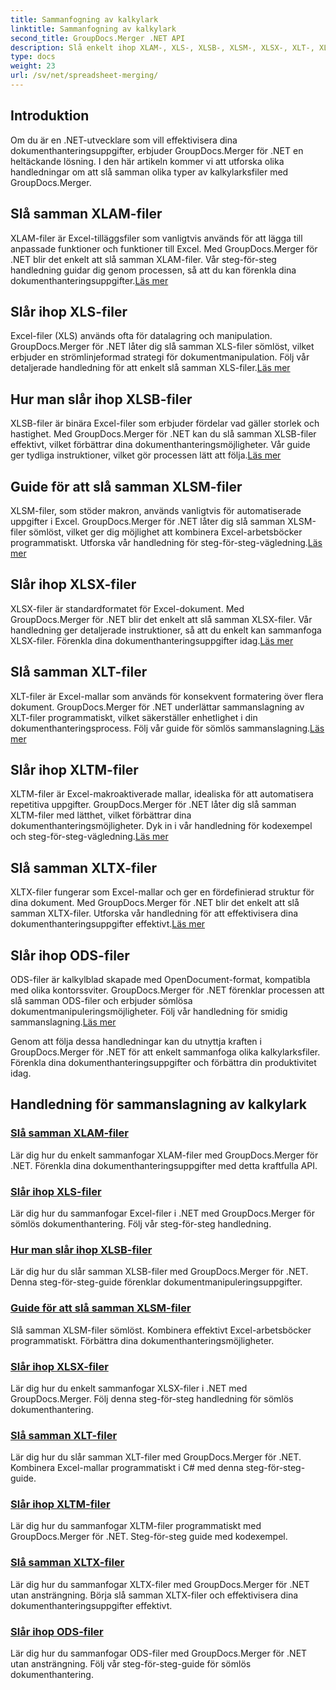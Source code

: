 ```yaml
---
title: Sammanfogning av kalkylark
linktitle: Sammanfogning av kalkylark
second_title: GroupDocs.Merger .NET API
description: Slå enkelt ihop XLAM-, XLS-, XLSB-, XLSM-, XLSX-, XLT-, XLTM-, XLTX- och ODS-filer i .NET med GroupDocs.Merger. Förenkla dokumenthanteringsuppgifter.
type: docs
weight: 23
url: /sv/net/spreadsheet-merging/
---
```


## Introduktion

Om du är en .NET-utvecklare som vill effektivisera dina dokumenthanteringsuppgifter, erbjuder GroupDocs.Merger för .NET en heltäckande lösning. I den här artikeln kommer vi att utforska olika handledningar om att slå samman olika typer av kalkylarksfiler med GroupDocs.Merger.

## Slå samman XLAM-filer
 XLAM-filer är Excel-tilläggsfiler som vanligtvis används för att lägga till anpassade funktioner och funktioner till Excel. Med GroupDocs.Merger för .NET blir det enkelt att slå samman XLAM-filer. Vår steg-för-steg handledning guidar dig genom processen, så att du kan förenkla dina dokumenthanteringsuppgifter.[Läs mer](./merge-xlam-files/)

## Slår ihop XLS-filer
Excel-filer (XLS) används ofta för datalagring och manipulation. GroupDocs.Merger för .NET låter dig slå samman XLS-filer sömlöst, vilket erbjuder en strömlinjeformad strategi för dokumentmanipulation. Följ vår detaljerade handledning för att enkelt slå samman XLS-filer.[Läs mer](./merging-xls-files/)

## Hur man slår ihop XLSB-filer
 XLSB-filer är binära Excel-filer som erbjuder fördelar vad gäller storlek och hastighet. Med GroupDocs.Merger för .NET kan du slå samman XLSB-filer effektivt, vilket förbättrar dina dokumenthanteringsmöjligheter. Vår guide ger tydliga instruktioner, vilket gör processen lätt att följa.[Läs mer](./how-to-merge-xlsb-files/)

## Guide för att slå samman XLSM-filer
 XLSM-filer, som stöder makron, används vanligtvis för automatiserade uppgifter i Excel. GroupDocs.Merger för .NET låter dig slå samman XLSM-filer sömlöst, vilket ger dig möjlighet att kombinera Excel-arbetsböcker programmatiskt. Utforska vår handledning för steg-för-steg-vägledning.[Läs mer](./guide-merging-xlsm-files/)

## Slår ihop XLSX-filer
XLSX-filer är standardformatet för Excel-dokument. Med GroupDocs.Merger för .NET blir det enkelt att slå samman XLSX-filer. Vår handledning ger detaljerade instruktioner, så att du enkelt kan sammanfoga XLSX-filer. Förenkla dina dokumenthanteringsuppgifter idag.[Läs mer](./merging-xlsx-files/)

## Slå samman XLT-filer
 XLT-filer är Excel-mallar som används för konsekvent formatering över flera dokument. GroupDocs.Merger för .NET underlättar sammanslagning av XLT-filer programmatiskt, vilket säkerställer enhetlighet i din dokumenthanteringsprocess. Följ vår guide för sömlös sammanslagning.[Läs mer](./merge-xlt-files/)

## Slår ihop XLTM-filer
 XLTM-filer är Excel-makroaktiverade mallar, idealiska för att automatisera repetitiva uppgifter. GroupDocs.Merger för .NET låter dig slå samman XLTM-filer med lätthet, vilket förbättrar dina dokumenthanteringsmöjligheter. Dyk in i vår handledning för kodexempel och steg-för-steg-vägledning.[Läs mer](./merging-xltm-files/)

## Slå samman XLTX-filer
XLTX-filer fungerar som Excel-mallar och ger en fördefinierad struktur för dina dokument. Med GroupDocs.Merger för .NET blir det enkelt att slå samman XLTX-filer. Utforska vår handledning för att effektivisera dina dokumenthanteringsuppgifter effektivt.[Läs mer](./merge-xltx-files/)

## Slår ihop ODS-filer
 ODS-filer är kalkylblad skapade med OpenDocument-format, kompatibla med olika kontorssviter. GroupDocs.Merger för .NET förenklar processen att slå samman ODS-filer och erbjuder sömlösa dokumentmanipuleringsmöjligheter. Följ vår handledning för smidig sammanslagning.[Läs mer](./merging-ods-files/)

Genom att följa dessa handledningar kan du utnyttja kraften i GroupDocs.Merger för .NET för att enkelt sammanfoga olika kalkylarksfiler. Förenkla dina dokumenthanteringsuppgifter och förbättra din produktivitet idag.
## Handledning för sammanslagning av kalkylark
### [Slå samman XLAM-filer](./merge-xlam-files/)
Lär dig hur du enkelt sammanfogar XLAM-filer med GroupDocs.Merger för .NET. Förenkla dina dokumenthanteringsuppgifter med detta kraftfulla API.
### [Slår ihop XLS-filer](./merging-xls-files/)
Lär dig hur du sammanfogar Excel-filer i .NET med GroupDocs.Merger för sömlös dokumenthantering. Följ vår steg-för-steg handledning.
### [Hur man slår ihop XLSB-filer](./how-to-merge-xlsb-files/)
Lär dig hur du slår samman XLSB-filer med GroupDocs.Merger för .NET. Denna steg-för-steg-guide förenklar dokumentmanipuleringsuppgifter.
### [Guide för att slå samman XLSM-filer](./guide-merging-xlsm-files/)
Slå samman XLSM-filer sömlöst. Kombinera effektivt Excel-arbetsböcker programmatiskt. Förbättra dina dokumenthanteringsmöjligheter.
### [Slår ihop XLSX-filer](./merging-xlsx-files/)
Lär dig hur du enkelt sammanfogar XLSX-filer i .NET med GroupDocs.Merger. Följ denna steg-för-steg handledning för sömlös dokumenthantering.
### [Slå samman XLT-filer](./merge-xlt-files/)
Lär dig hur du slår samman XLT-filer med GroupDocs.Merger för .NET. Kombinera Excel-mallar programmatiskt i C# med denna steg-för-steg-guide.
### [Slår ihop XLTM-filer](./merging-xltm-files/)
Lär dig hur du sammanfogar XLTM-filer programmatiskt med GroupDocs.Merger för .NET. Steg-för-steg guide med kodexempel.
### [Slå samman XLTX-filer](./merge-xltx-files/)
Lär dig hur du sammanfogar XLTX-filer med GroupDocs.Merger för .NET utan ansträngning. Börja slå samman XLTX-filer och effektivisera dina dokumenthanteringsuppgifter effektivt.
### [Slår ihop ODS-filer](./merging-ods-files/)
Lär dig hur du sammanfogar ODS-filer med GroupDocs.Merger för .NET utan ansträngning. Följ vår steg-för-steg-guide för sömlös dokumenthantering.